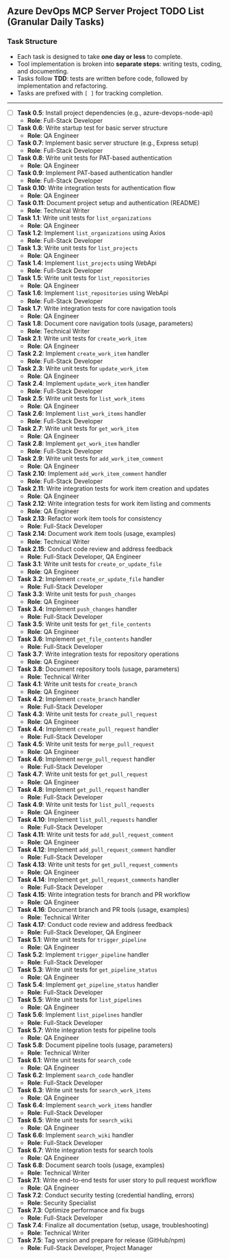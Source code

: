 ## Azure DevOps MCP Server Project TODO List (Granular Daily Tasks)

### Task Structure
- Each task is designed to take **one day or less** to complete.
- Tool implementation is broken into **separate steps**: writing tests, coding, and documenting.
- Tasks follow **TDD**: tests are written before code, followed by implementation and refactoring.
- Tasks are prefixed with `[ ]` for tracking completion.

---

  
- [ ] **Task 0.5**: Install project dependencies (e.g., azure-devops-node-api)  
  - **Role**: Full-Stack Developer  
- [ ] **Task 0.6**: Write startup test for basic server structure  
  - **Role**: QA Engineer  
- [ ] **Task 0.7**: Implement basic server structure (e.g., Express setup)  
  - **Role**: Full-Stack Developer  
- [ ] **Task 0.8**: Write unit tests for PAT-based authentication  
  - **Role**: QA Engineer  
- [ ] **Task 0.9**: Implement PAT-based authentication handler  
  - **Role**: Full-Stack Developer  
- [ ] **Task 0.10**: Write integration tests for authentication flow  
  - **Role**: QA Engineer  
- [ ] **Task 0.11**: Document project setup and authentication (README)  
  - **Role**: Technical Writer  
- [ ] **Task 1.1**: Write unit tests for `list_organizations`  
  - **Role**: QA Engineer  
- [ ] **Task 1.2**: Implement `list_organizations` using Axios  
  - **Role**: Full-Stack Developer  
- [ ] **Task 1.3**: Write unit tests for `list_projects`  
  - **Role**: QA Engineer  
- [ ] **Task 1.4**: Implement `list_projects` using WebApi  
  - **Role**: Full-Stack Developer  
- [ ] **Task 1.5**: Write unit tests for `list_repositories`  
  - **Role**: QA Engineer  
- [ ] **Task 1.6**: Implement `list_repositories` using WebApi  
  - **Role**: Full-Stack Developer  
- [ ] **Task 1.7**: Write integration tests for core navigation tools  
  - **Role**: QA Engineer  
- [ ] **Task 1.8**: Document core navigation tools (usage, parameters)  
  - **Role**: Technical Writer  
- [ ] **Task 2.1**: Write unit tests for `create_work_item`  
  - **Role**: QA Engineer  
- [ ] **Task 2.2**: Implement `create_work_item` handler  
  - **Role**: Full-Stack Developer  
- [ ] **Task 2.3**: Write unit tests for `update_work_item`  
  - **Role**: QA Engineer  
- [ ] **Task 2.4**: Implement `update_work_item` handler  
  - **Role**: Full-Stack Developer  
- [ ] **Task 2.5**: Write unit tests for `list_work_items`  
  - **Role**: QA Engineer  
- [ ] **Task 2.6**: Implement `list_work_items` handler  
  - **Role**: Full-Stack Developer  
- [ ] **Task 2.7**: Write unit tests for `get_work_item`  
  - **Role**: QA Engineer  
- [ ] **Task 2.8**: Implement `get_work_item` handler  
  - **Role**: Full-Stack Developer  
- [ ] **Task 2.9**: Write unit tests for `add_work_item_comment`  
  - **Role**: QA Engineer  
- [ ] **Task 2.10**: Implement `add_work_item_comment` handler  
  - **Role**: Full-Stack Developer  
- [ ] **Task 2.11**: Write integration tests for work item creation and updates  
  - **Role**: QA Engineer  
- [ ] **Task 2.12**: Write integration tests for work item listing and comments  
  - **Role**: QA Engineer  
- [ ] **Task 2.13**: Refactor work item tools for consistency  
  - **Role**: Full-Stack Developer  
- [ ] **Task 2.14**: Document work item tools (usage, examples)  
  - **Role**: Technical Writer  
- [ ] **Task 2.15**: Conduct code review and address feedback  
  - **Role**: Full-Stack Developer, QA Engineer  
- [ ] **Task 3.1**: Write unit tests for `create_or_update_file`  
  - **Role**: QA Engineer  
- [ ] **Task 3.2**: Implement `create_or_update_file` handler  
  - **Role**: Full-Stack Developer  
- [ ] **Task 3.3**: Write unit tests for `push_changes`  
  - **Role**: QA Engineer  
- [ ] **Task 3.4**: Implement `push_changes` handler  
  - **Role**: Full-Stack Developer  
- [ ] **Task 3.5**: Write unit tests for `get_file_contents`  
  - **Role**: QA Engineer  
- [ ] **Task 3.6**: Implement `get_file_contents` handler  
  - **Role**: Full-Stack Developer  
- [ ] **Task 3.7**: Write integration tests for repository operations  
  - **Role**: QA Engineer  
- [ ] **Task 3.8**: Document repository tools (usage, parameters)  
  - **Role**: Technical Writer  
- [ ] **Task 4.1**: Write unit tests for `create_branch`  
  - **Role**: QA Engineer  
- [ ] **Task 4.2**: Implement `create_branch` handler  
  - **Role**: Full-Stack Developer  
- [ ] **Task 4.3**: Write unit tests for `create_pull_request`  
  - **Role**: QA Engineer  
- [ ] **Task 4.4**: Implement `create_pull_request` handler  
  - **Role**: Full-Stack Developer  
- [ ] **Task 4.5**: Write unit tests for `merge_pull_request`  
  - **Role**: QA Engineer  
- [ ] **Task 4.6**: Implement `merge_pull_request` handler  
  - **Role**: Full-Stack Developer  
- [ ] **Task 4.7**: Write unit tests for `get_pull_request`  
  - **Role**: QA Engineer  
- [ ] **Task 4.8**: Implement `get_pull_request` handler  
  - **Role**: Full-Stack Developer  
- [ ] **Task 4.9**: Write unit tests for `list_pull_requests`  
  - **Role**: QA Engineer  
- [ ] **Task 4.10**: Implement `list_pull_requests` handler  
  - **Role**: Full-Stack Developer  
- [ ] **Task 4.11**: Write unit tests for `add_pull_request_comment`  
  - **Role**: QA Engineer  
- [ ] **Task 4.12**: Implement `add_pull_request_comment` handler  
  - **Role**: Full-Stack Developer  
- [ ] **Task 4.13**: Write unit tests for `get_pull_request_comments`  
  - **Role**: QA Engineer  
- [ ] **Task 4.14**: Implement `get_pull_request_comments` handler  
  - **Role**: Full-Stack Developer  
- [ ] **Task 4.15**: Write integration tests for branch and PR workflow  
  - **Role**: QA Engineer  
- [ ] **Task 4.16**: Document branch and PR tools (usage, examples)  
  - **Role**: Technical Writer  
- [ ] **Task 4.17**: Conduct code review and address feedback  
  - **Role**: Full-Stack Developer, QA Engineer  
- [ ] **Task 5.1**: Write unit tests for `trigger_pipeline`  
  - **Role**: QA Engineer  
- [ ] **Task 5.2**: Implement `trigger_pipeline` handler  
  - **Role**: Full-Stack Developer  
- [ ] **Task 5.3**: Write unit tests for `get_pipeline_status`  
  - **Role**: QA Engineer  
- [ ] **Task 5.4**: Implement `get_pipeline_status` handler  
  - **Role**: Full-Stack Developer  
- [ ] **Task 5.5**: Write unit tests for `list_pipelines`  
  - **Role**: QA Engineer  
- [ ] **Task 5.6**: Implement `list_pipelines` handler  
  - **Role**: Full-Stack Developer  
- [ ] **Task 5.7**: Write integration tests for pipeline tools  
  - **Role**: QA Engineer  
- [ ] **Task 5.8**: Document pipeline tools (usage, parameters)  
  - **Role**: Technical Writer  
- [ ] **Task 6.1**: Write unit tests for `search_code`  
  - **Role**: QA Engineer  
- [ ] **Task 6.2**: Implement `search_code` handler  
  - **Role**: Full-Stack Developer  
- [ ] **Task 6.3**: Write unit tests for `search_work_items`  
  - **Role**: QA Engineer  
- [ ] **Task 6.4**: Implement `search_work_items` handler  
  - **Role**: Full-Stack Developer  
- [ ] **Task 6.5**: Write unit tests for `search_wiki`  
  - **Role**: QA Engineer  
- [ ] **Task 6.6**: Implement `search_wiki` handler  
  - **Role**: Full-Stack Developer  
- [ ] **Task 6.7**: Write integration tests for search tools  
  - **Role**: QA Engineer  
- [ ] **Task 6.8**: Document search tools (usage, examples)  
  - **Role**: Technical Writer  
- [ ] **Task 7.1**: Write end-to-end tests for user story to pull request workflow  
  - **Role**: QA Engineer  
- [ ] **Task 7.2**: Conduct security testing (credential handling, errors)  
  - **Role**: Security Specialist  
- [ ] **Task 7.3**: Optimize performance and fix bugs  
  - **Role**: Full-Stack Developer  
- [ ] **Task 7.4**: Finalize all documentation (setup, usage, troubleshooting)  
  - **Role**: Technical Writer  
- [ ] **Task 7.5**: Tag version and prepare for release (GitHub/npm)  
  - **Role**: Full-Stack Developer, Project Manager  
